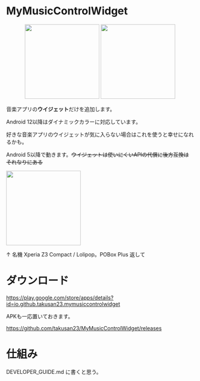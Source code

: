 # MyMusicControlWidget

<p align="center">
<img src="https://imgur.com/x8FZOQs.jpg" width="200">
<img src="https://imgur.com/MEYwZ7X.jpg" width="200">
</p>

音楽アプリの**ウイジェット**だけを追加します。  

Android 12以降はダイナミックカラーに対応しています。

好きな音楽アプリのウイジェットが気に入らない場合はこれを使うと幸せになれるかも。

Android 5以降で動きます。~~ウイジェットは使いにくいAPIの代償に後方互換はそれなりにある~~

<img src="https://imgur.com/Do0tRuh.jpg" width="200">

↑ 名機 Xperia Z3 Compact / Lolipop。POBox Plus 返して

# ダウンロード
https://play.google.com/store/apps/details?id=io.github.takusan23.mymusiccontrolwidget

APKも一応置いておきます。

https://github.com/takusan23/MyMusicControlWidget/releases

# 仕組み
DEVELOPER_GUIDE.md に書くと思う。
